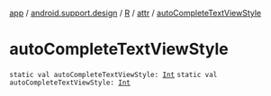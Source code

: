 [app](../../../index.md) / [android.support.design](../../index.md) / [R](../index.md) / [attr](index.md) / [autoCompleteTextViewStyle](./auto-complete-text-view-style.md)

# autoCompleteTextViewStyle

`static val autoCompleteTextViewStyle: `[`Int`](https://kotlinlang.org/api/latest/jvm/stdlib/kotlin/-int/index.html)
`static val autoCompleteTextViewStyle: `[`Int`](https://kotlinlang.org/api/latest/jvm/stdlib/kotlin/-int/index.html)